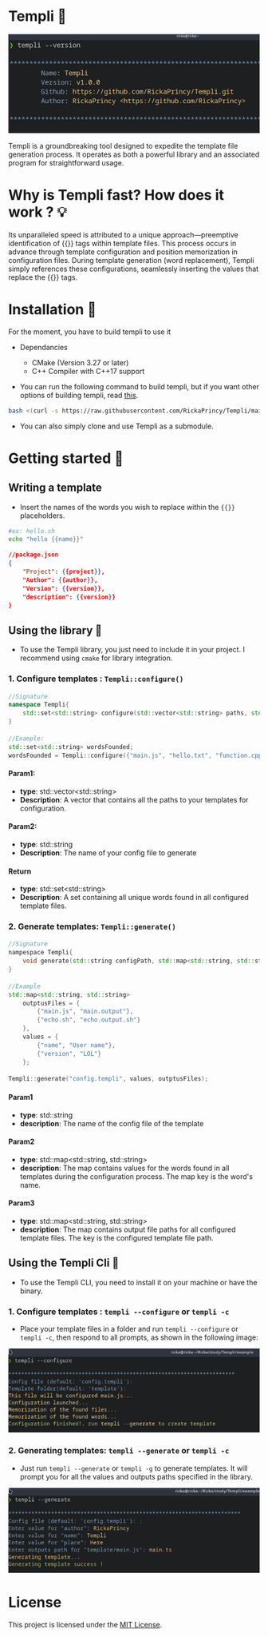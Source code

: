 # Templi :memo: 

![templi](images/version.png)

Templi is a groundbreaking tool designed to expedite the template file generation process. It operates as both a powerful library and an associated program for straightforward usage.

# Why is Templi fast? How does it work ? :bulb:

Its unparalleled speed is attributed to a unique approach—preemptive identification of {{}} tags within template files. This process occurs in advance through template configuration and position memorization in configuration files. During template generation (word replacement), Templi simply references these configurations, seamlessly inserting the values that replace the {{}} tags.

# Installation :seedling:

For the moment, you have to build templi to use it

- Dependancies

    - CMake (Version 3.27 or later)
    - C++ Compiler with C++17 support

- You can run the following command to build templi, but if you want other options of building templi, read [this](BUILD_INSTALL.md).

```bash
bash <(curl -s https://raw.githubusercontent.com/RickaPrincy/Templi/main/install.sh)
```

- You can also simply clone and use Templi as a submodule.

# Getting started :rocket:

## Writing a template

- Insert the names of the words you wish to replace within the `{{}}` placeholders.

```bash
#ex: hello.sh 
echo "hello {{name}}"
```

```json
//package.json
{
    "Project": {{project}},
    "Author": {{author}},
    "Version": {{version}},
    "description": {{version}}
}
```
## Using the library :blue_book:

- To use the Templi library, you just need to include it in your project. I recommend using `cmake` for library integration. 

### 1. Configure templates : `Templi::configure()`

```cpp
//Signature
namespace Templi{
    std::set<std::string> configure(std::vector<std::string> paths, std::string configPath);
}

//Example:
std::set<std::string> wordsFounded;
wordsFounded = Templi::configure({"main.js", "hello.txt", "function.cpp"}, "config.templi");
```

#### Param1:
- **type**: std::vector\<std::string\>
- **Description**: A vector that contains all the paths to your templates for configuration. 

#### Param2: 
- **type**: std::string
- **Description**: The name of your config file to generate

#### Return
- **type**: std::set\<std::string\>
- **Description**: A set containing all unique words found in all configured template files. 

### 2. Generate templates: `Templi::generate()`

```c++
//Signature
nampespace Templi{
    void generate(std::string configPath, std::map<std::string, std::string> values, std::map<std::string, std::string> outputs);
}

//Example
std::map<std::string, std::string> 
    outptusFiles = {
        {"main.js", "main.output"},
        {"echo.sh", "echo.output.sh"}
    }, 
    values = { 
        {"name", "User name"},
        {"version", "LOL"}
    };

Templi::generate("config.templi", values, outptusFiles);
```

#### Param1
- **type**: std::string 
- **description**: The name of the config file of the template

#### Param2
- **type**: std::map\<std::string, std::string\>
- **description**: The map contains values for the words found in all templates during the configuration process. The map key is the word's name. 

#### Param3
- **type**: std::map\<std::string, std::string\>
- **description**: The map contains output file paths for all configured template files. The key is the configured template file path.

## Using the Templi Cli :bookmark: 

- To use the Templi CLI, you need to install it on your machine or have the binary. 

### 1. Configure templates : `templi --configure` or `templi -c`

- Place your template files in a folder and run `templi --configure` or `templi -c`, then respond to all prompts, as shown in the following image: 

![configure template](images/configure.png)

### 2. Generating templates: `templi --generate` or `templi -c`

- Just run `templi --generate` or `templi -g` to generate templates. It will prompt you for all the values and outputs paths specified in the library. 

![configure template](images/generate.png)

# License

This project is licensed under the [MIT License](License.txt).